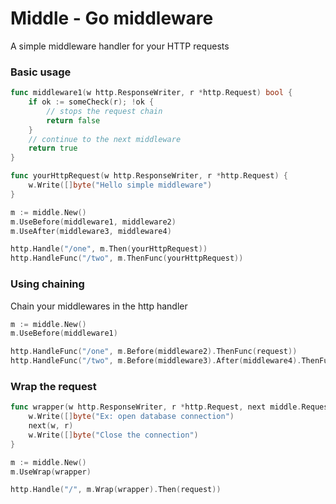 # Middle - Go middleware
A simple middleware handler for your HTTP requests

### Basic usage
```go
func middleware1(w http.ResponseWriter, r *http.Request) bool {
    if ok := someCheck(r); !ok {
        // stops the request chain
        return false
    }
    // continue to the next middleware
    return true
}

func yourHttpRequest(w http.ResponseWriter, r *http.Request) {
    w.Write([]byte("Hello simple middleware")
}

m := middle.New()
m.UseBefore(middleware1, middleware2)
m.UseAfter(middleware3, middleware4)

http.Handle("/one", m.Then(yourHttpRequest))
http.HandleFunc("/two", m.ThenFunc(yourHttpRequest))
```

### Using chaining
Chain your middlewares in the http handler
```go
m := middle.New()
m.UseBefore(middleware1)

http.HandleFunc("/one", m.Before(middleware2).ThenFunc(request))
http.HandleFunc("/two", m.Before(middleware3).After(middleware4).ThenFunc(request))
```

### Wrap the request
```go
func wrapper(w http.ResponseWriter, r *http.Request, next middle.Request) {
    w.Write([]byte("Ex: open database connection")
    next(w, r)
    w.Write([]byte("Close the connection")
}

m := middle.New()
m.UseWrap(wrapper)

http.Handle("/", m.Wrap(wrapper).Then(request))
```
